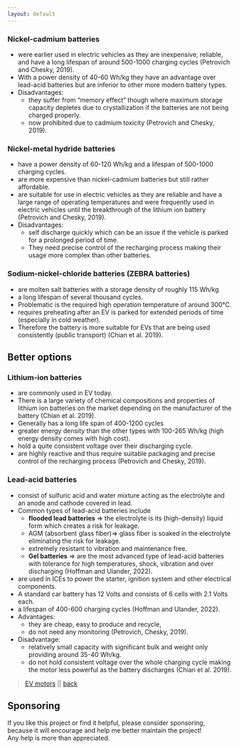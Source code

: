 ```yaml
---
layout: default
---
```


### Nickel-cadmium batteries
- were earlier used in electric vehicles as they are inexpensive, reliable, and have a long lifespan of around 500-1000 charging cycles
(Petrovich and Chesky, 2019). 
- With a power density of 40-60 Wh/kg they have an advantage over lead-acid batteries but are inferior to other more modern battery types.
- Disadvantages: 
  - they suffer from “memory effect” though where maximum storage capacity depletes due to crystallization if the batteries are not being charged properly. 
  - now prohibited due to cadmium toxicity (Petrovich and Chesky, 2019).

### Nickel-metal hydride batteries
- have a power density of 60-120 Wh/kg and a lifespan of 500-1000 charging cycles. 
- are more expensive than nickel-cadmium batteries but still rather affordable. 
- are suitable for use in electric vehicles as they are reliable and have a large range of operating temperatures and were frequently used in electric vehicles until the breakthrough of the lithium ion battery (Petrovich and Chesky, 2019).
- Disadvantages: 
  - self discharge quickly which can be an issue if the vehicle is parked for a prolonged period of time. 
  - They need precise control of the recharging process making their usage more complex than other batteries.


### Sodium-nickel-chloride batteries (ZEBRA batteries)
- are molten salt batteries with a storage density of roughly 115 Wh/kg 
- a long lifespan of several thousand cycles.
- Problematic is the required high operation temperature of around 300°C. 
- requires preheating after an EV is parked for extended periods of time (especially in cold weather). 
- Therefore the battery is more suitable for EVs that are being used consistently (public transport) (Chian et al. 2019).


## Better options

### Lithium-ion batteries 
- are commonly used in EV today. 
- There is a large variety of chemical compositions and properties of lithium ion batteries on the market
depending on the manufacturer of the battery (Chian et al. 2019). 
- Generally has a long life span of 400-1200 cycles 
- greater energy density than the other types with 100-265 Wh/kg (high energy density comes with high cost). 
- hold a quite consistent voltage over their discharging cycle. 
- are highly reactive and thus require suitable packaging and precise control of the recharging process (Petrovich
and Chesky, 2019). 

### Lead-acid batteries 
- consist of sulfuric acid and water mixture acting as the electrolyte and an anode and cathode covered in lead. 
- Common types of lead-acid batteries include 
  - **flooded lead batteries** => the electrolyte is its (high-density) liquid form which creates a risk for leakage.
  - AGM (absorbent glass fiber)=> glass fiber is soaked in the electrolyte eliminating the risk for leakage. 
   - extremely resistant to vibration and maintenance free. 
  - **Gel batteries** => are the most advanced type of lead-acid batteries with tolerance for high temperatures, shock, vibration and over discharging (Hoffman
and Ulander, 2022).
- are used in ICEs to power the starter, ignition system and other electrical components. 
- A standard car battery has 12 Volts and consists of 6 cells with 2.1 Volts each. 
- a lifespan of 400-600 charging cycles (Hoffman and Ulander, 2022).
- Advantages: 
  - they are cheap, easy to produce and recycle,
  - do not need any monitoring (Petrovich, Chesky, 2019). 
- Disadvantage:
  - relatively small capacity with significant bulk and weight only providing around 35-40 Wh/kg. 
  - do not hold consistent voltage over the whole charging cycle making the motor less powerful as the battery discharges (Chian et al. 2019).




> [EV motors](./evEngine.md) || [back](./) 



## Sponsoring

If you like this project or find it helpful, please consider sponsoring, <br>
because it will encourage and help me better maintain the project! <br>
Any help is more than appreciated. 

